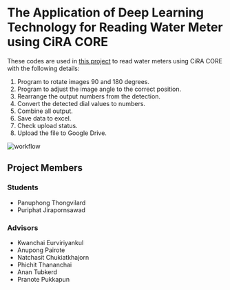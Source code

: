 # The Application of Deep Learning Technology for Reading Water Meter using CiRA CORE
These codes are used in [this project](https://github.com/redsoul2032/detect_meterwater_cira)
to read water meters using CiRA CORE with the following details:
1. Program to rotate images 90 and 180 degrees.
2. Program to adjust the image angle to the correct position.
3. Rearrange the output numbers from the detection.
4. Convert the detected dial values to numbers.
5. Combine all output.
6. Save data to excel.
7. Check upload status.
8. Upload the file to Google Drive.

![workflow](https://github.com/redsoul2032/project-ciracore-detect-watermeter/assets/67827372/00471e57-89bf-4aa4-bef2-4a5846a45e71)

## Project Members
### Students
- Panuphong Thongvilard  
- Puriphat Jirapornsawad  
### Advisors
- Kwanchai Eurviriyankul  
- Anupong Pairote  
- Natchasit Chukiatkhajorn  
- Phichit Thananchai  
- Anan Tubkerd  
- Pranote Pukkapun  

